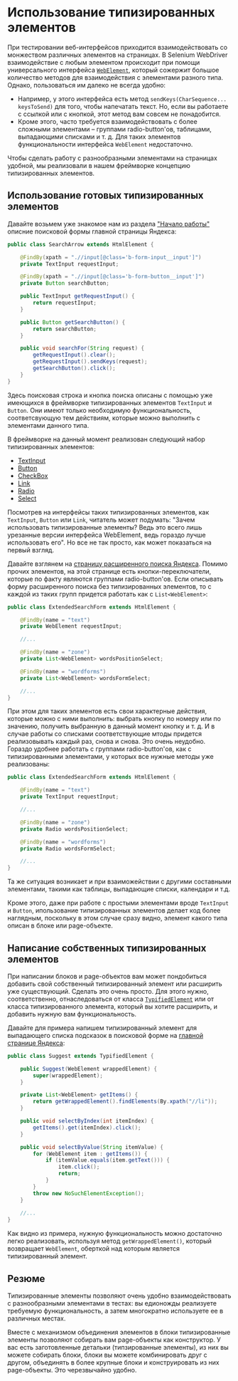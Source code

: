 Использование типизированных элементов
======================================

При тестировании веб-интерфейсов приходится взаимодействовать со монжеством различных элементов на страницах.
В Selenium WebDriver взаимодействие с любым элементом происходит при помощи универсального интерфейса
[`WebElement`](http://selenium.googlecode.com/svn/trunk/docs/api/java/org/openqa/selenium/WebElement.html), который 
сожержит большое количество методов для взаимодействия с элементами разного типа. Однако, пользоваться им далеко не 
всегда удобно: 
* Например, у этого интерфейса есть метод `sendKeys(CharSequence... keysToSend)` для того, чтобы 
напечатать текст. Но, если вы работаете с ссылкой или с кнопкой, этот метод вам совсем не понадобится.
* Кроме этого, часто требуется взаимодействовать с более сложными элементами – группами radio-button'ов, таблицами, 
выпадающими списками и т. д. Для таких элементов функциональности интерфейса `WebElement` недостаточно.

Чтобы сделать работу с разнообразными элементами на страницах удобной, мы реализовали в нашем фреймворке концепцию 
типизированных элементов.

Использование готовых типизированных элементов
----------------------------------------------
Давайте возьмем уже знакомое нам из раздела ["Начало работы"](https://github.com/yandex-qatools/htmlelements/blob/master/htmlelements-samples/docs/samples/gettingstarted.ru.md)
описние поисковой формы главной страницы Яндекса:

```java
public class SearchArrow extends HtmlElement {

    @FindBy(xpath = ".//input[@class='b-form-input__input']")
    private TextInput requestInput;

    @FindBy(xpath = ".//input[@class='b-form-button__input']")
    private Button searchButton;

    public TextInput getRequestInput() {
        return requestInput;
    }

    public Button getSearchButton() {
        return searchButton;
    }

    public void searchFor(String request) {
        getRequestInput().clear();
        getRequestInput().sendKeys(request);
        getSearchButton().click();
    }
}
```

Здесь поисковая строка и кнопка поиска описаны с помощью уже имеющихся в фреймворке типизированных элементов 
`TextInput` и `Button`. Они имеют только необходимую функциональность, соответсвующую тем действиям, которые можно 
выполнить с элементами данного типа.

В фреймворке на данный момент реализован следующий набор типизированных элементов:
* [TextInput](https://github.com/yandex-qatools/htmlelements/blob/master/htmlelements-java/src/main/java/ru/yandex/qatools/htmlelements/element/TextInput.java)
* [Button](https://github.com/yandex-qatools/htmlelements/blob/master/htmlelements-java/src/main/java/ru/yandex/qatools/htmlelements/element/Button.java)
* [CheckBox](https://github.com/yandex-qatools/htmlelements/blob/master/htmlelements-java/src/main/java/ru/yandex/qatools/htmlelements/element/CheckBox.java)
* [Link](https://github.com/yandex-qatools/htmlelements/blob/master/htmlelements-java/src/main/java/ru/yandex/qatools/htmlelements/element/Link.java)
* [Radio](https://github.com/yandex-qatools/htmlelements/blob/master/htmlelements-java/src/main/java/ru/yandex/qatools/htmlelements/element/Radio.java)
* [Select](https://github.com/yandex-qatools/htmlelements/blob/master/htmlelements-java/src/main/java/ru/yandex/qatools/htmlelements/element/Select.java)

Посмотрев на интерфейсы таких типизированных элементов, как `TextInput`, `Button` или `Link`, читатель может подумать: 
"Зачем использовать типизированные элементы? Ведь это всего лишь урезанные версии интерфейса WebElement, ведь гораздо 
лучше использовать его". Но все не так просто, как может показаться на первый взгляд.

Давайте взглянем на [страницу расширенного поиска Яндекса](http://yandex.ru/search/advanced?text=test&numdoc=10&lr=2). 
Помимо прочих элементов, на этой странице есть кнопки-переключатели, которые по факту являются группами radio-button'ов.
Если описывать форму расширенного поиска без типизированных элементов, то с каждой из таких групп придется работать как 
с `List<WebElement>`:

```java
public class ExtendedSearchForm extends HtmlElement {

    @FindBy(name = "text")
    private WebElement requestInput;

    //...

    @FindBy(name = "zone")
    private List<WebElement> wordsPositionSelect;

    @FindBy(name = "wordforms")
    private List<WebElement> wordsFormSelect;

    //...
}
```

При этом для таких элементов есть свои характерные действия, которые можно с ними выполнить: выбрать кнопку по номеру или 
по значению, получить выбранную в данный момент кнопку и т. д. И в случае работы со списками соответствующие мтоды придется 
реализовывать каждый раз, снова и снова. Это очень неудобно. Гораздо удобнее работать с группами radio-button'ов, как с 
типизированными элементами, у которых все нужные методы уже реализованы:

```java
public class ExtendedSearchForm extends HtmlElement {

    @FindBy(name = "text")
    private TextInput requestInput;

    //...

    @FindBy(name = "zone")
    private Radio wordsPositionSelect;

    @FindBy(name = "wordforms")
    private Radio wordsFormSelect;

    //...
}
```

Та же ситуация возникает и при взаиможействии с другими составными элементами, такими как таблицы, выпадающие списки, 
календари и т.д.

Кроме этого, даже при работе с простыми элементами вроде `TextInput` и `Button`, ипользование типизированных элементов
делает код более наглядным, поскольку в этом случае сразу видно, элемент какого типа описан в блоке или page-объекте.


Написание собственных типизированных элементов
----------------------------------------------

При написании блоков и page-объектов вам может пондобиться добавить свой собственный типизированный элемент или расширить 
уже существующий. Сделать это очень просто. Для этого нужно, соответственно, отнаследоваться от класса 
[`TypifiedElement`](https://github.com/yandex-qatools/htmlelements/blob/master/htmlelements-java/src/main/java/ru/yandex/qatools/htmlelements/element/TypifiedElement.java)
или от класса типизированного элемента, который вы хотите расширить, и добавить нужную вам функциональность.


Давайте для примера напишем типизированный элемент для выпадающего списка подсказок в поисковой форме на 
[главной странице Яндекса](http://www.yandex.ru):

```java
public class Suggest extends TypifiedElement {

    public Suggest(WebElement wrappedElement) {
        super(wrappedElement);
    }

    private List<WebElement> getItems() {
        return getWrappedElement().findElements(By.xpath("//li"));
    }

    public void selectByIndex(int itemIndex) {
        getItems().get(itemIndex).click();
    }

    public void selectByValue(String itemValue) {
        for (WebElement item : getItems()) {
            if (itemValue.equals(item.getText())) {
                item.click();
                return;
            }
        }
        throw new NoSuchElementException();
    }
    
    //...
}
```

Как видно из примера, нужную функциональность можно достаточно легко реализовать, используя метод `getWrappedElement()`, 
который возвращает `WebElement`, оберткой над которым является типизированный элемент.

Резюме
------

Типизированные элементы позволяют очень удобно взаимодействовать с разнообразными элементами в тестах: вы едионожды 
реализуете требуемую функциональность, а затем многократно используете ее в различных местах.

Вместе с механизмом объединения элементов в блоки типизированные элементы позволяют собирать вам page-объекты как 
конструктор. У вас есть заготовленные детальки (типзированные элементы), из них вы можете собирать блоки, блоки вы можете
комбинировать друг с другом, объединять в более крупные блоки и конструировать из них page-объекты. Это черезвычайно 
удобно.


